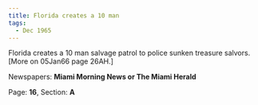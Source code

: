 ```yaml
---  
title: Florida creates a 10 man  
tags:  
  - Dec 1965  
---  
```

  
Florida creates a 10 man salvage patrol to police sunken treasure salvors. [More on 05Jan66 page 26AH.]  
  
Newspapers: **Miami Morning News or The Miami Herald**  
  
Page: **16**, Section: **A** 
